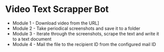 # Video Text Scrapper Bot

- Module 1 - Download video from the URL]
- Module 2 - Take periodical screenshots and save it to a folder
- Module 3 - Iterate through the screenshots, scrape the text and write it to a text document
- Module 4 - Mail the file to the recipient ID from the configured mail ID 
